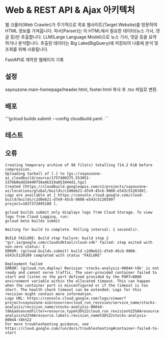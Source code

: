 # Web & REST API & Ajax 아키텍처

웹 크롤러(Web Crawler)가 주기적으로 목표 웹사이트(Target Website)를 방문하여 HTML 정보를 가져옵니다. 
파서(Parser)는 이 HTML에서 필요한 데이터(뉴스 기사, 댓글 등)만 추출합니다. 
LLM(Large Language Model)으로 뉴스 기사, 댓글 등을 요약하거나 분석합니다. 
추출된 데이터는 Big Lake(BigQuery)에 저장되어 나중에 분석 및 조회를 위해 사용됩니다.

FastAPI로 제작한 웹페이지 기록

## 설정
sayouzone.main-homepage/header.html, footer.html 복사 후 .tsx 파일로 변환.

## 배포
'''gcloud builds submit --config cloudbuild.yaml .```
## 테스트

## 오류
```
Creating temporary archive of 98 file(s) totalling 714.2 KiB before compression.
Uploading tarball of [.] to [gs://sayouzone-ai_cloudbuild/source/1757400375.553051-5376b0edd3d440f58a4b319a853d44d1.tgz]
Created [https://cloudbuild.googleapis.com/v1/projects/sayouzone-ai/locations/global/builds/c2d0eb21-d7e9-45cb-9808-e543c5120109].
Logs are available at [ https://console.cloud.google.com/cloud-build/builds/c2d0eb21-d7e9-45cb-9808-e543c5120109?project=1037372895180 ].

gcloud builds submit only displays logs from Cloud Storage. To view logs from Cloud Logging, run:
gcloud beta builds submit

Waiting for build to complete. Polling interval: 1 second(s).

BUILD FAILURE: Build step failure: build step 2 "gcr.io/google.com/cloudsdktool/cloud-sdk" failed: step exited with non-zero status: 1
ERROR: (gcloud.builds.submit) build c2d0eb21-d7e9-45cb-9808-e543c5120109 completed with status "FAILURE"
```

```
Deployment failed
ERROR: (gcloud.run.deploy) Revision 'stocks-analysis-00044-t8k' is not ready and cannot serve traffic. The user-provided container failed to start and listen on the port defined provided by the PORT=8080 environment variable within the allocated timeout. This can happen when the container port is misconfigured or if the timeout is too short. The health check timeout can be extended. Logs for this revision might contain more information.
Logs URL: https://console.cloud.google.com/logs/viewer?project=sayouzone-ai&resource=cloud_run_revision/service_name/stocks-analysis/revision_name/stocks-analysis-00044-t8k&advancedFilter=resource.type%3D%22cloud_run_revision%22%0Aresource.labels.service_name%3D%22stocks-analysis%22%0Aresource.labels.revision_name%3D%22stocks-analysis-00044-t8k%22 
For more troubleshooting guidance, see https://cloud.google.com/run/docs/troubleshooting#container-failed-to-start
```